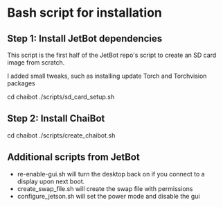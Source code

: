 # Bash script for installation

## Step 1: Install JetBot dependencies

This script is the first half of the JetBot repo's script to create an SD card image from scratch.

I added small tweaks, such as installing update Torch and Torchvision packages

cd chaibot
./scripts/sd_card_setup.sh

## Step 2: Install ChaiBot

cd chaibot
./scripts/create_chaibot.sh

## Additional scripts from JetBot

- re-enable-gui.sh will turn the desktop back on if you connect to a display upon next boot.
- create_swap_file.sh will create the swap file with permissions
- configure_jetson.sh will set the power mode and disable the gui


